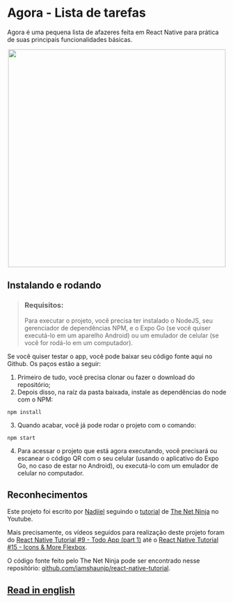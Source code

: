 # Agora - Lista de tarefas
Agora é uma pequena lista de afazeres feita em React Native para prática de suas principais funcionalidades básicas.

<p align="center">
  <img src="https://github.com/nadjiel/agora/assets/97067805/691b8d65-be71-4e7d-bda1-98433ece49a9" height="500">
</p>

## Instalando e rodando

> ### Requisitos:
> Para executar o projeto, você precisa ter instalado o NodeJS, seu gerenciador de dependências NPM, e o Expo Go (se você quiser executá-lo em um aparelho Android) ou um emulador de celular (se você for rodá-lo em um computador).

Se você quiser testar o app, você pode baixar seu código fonte aqui no Github. Os paços estão a seguir:

1. Primeiro de tudo, você precisa clonar ou fazer o download do repositório;
2. Depois disso, na raíz da pasta baixada, instale as dependências do node com o NPM:

```
npm install
```

3. Quando acabar, você já pode rodar o projeto com o comando:

```
npm start
```

4. Para acessar o projeto que está agora executando, você precisará ou escanear o código QR com o seu celular (usando o aplicativo do Expo Go, no caso de estar no Android), ou executá-lo com um emulador de celular no computador.

## Reconhecimentos
Este projeto foi escrito por [Nadjiel](https://github.com/nadjiel) seguindo o [tutorial](https://www.youtube.com/playlist?list=PL4cUxeGkcC9ixPU-QkScoRBVxtPPzVjrQ) de [The Net Ninja](https://www.youtube.com/@NetNinja) no Youtube.

Mais precisamente, os vídeos seguidos para realização deste projeto foram do [React Native Tutorial  #9 - Todo App (part 1)](https://www.youtube.com/watch?v=uLHFPt9B2Os&list=PL4cUxeGkcC9ixPU-QkScoRBVxtPPzVjrQ&index=9&pp=iAQB) até o [React Native Tutorial  #15 - Icons & More Flexbox](https://www.youtube.com/watch?v=C4ikFaP0a5o&list=PL4cUxeGkcC9ixPU-QkScoRBVxtPPzVjrQ&index=15&pp=iAQB).

O código fonte feito pelo The Net Ninja pode ser encontrado nesse repositório: [github.com/iamshaunjp/react-native-tutorial](https://github.com/iamshaunjp/react-native-tutorial).

## [Read in english](https://github.com/nadjiel/agora/blob/main/README.md)